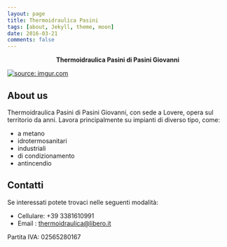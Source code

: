 ```yaml
---
layout: page
title: Thermoidraulica Pasini
tags: [about, Jekyll, theme, moon]
date: 2016-03-21
comments: false
---
```

    
<center> <b>Thermoidraulica Pasini di Pasini Giovanni</b></center>

<a href="https://imgur.com/9ltg6oB"><img src="https://i.imgur.com/9ltg6oB.png" title="source: imgur.com" /></a>

## About us
Thermoidraulica Pasini di Pasini Giovanni, con sede a Lovere, opera sul territorio da anni. Lavora principalmente su impianti di diverso tipo, come:
* a metano
* idrotermosanitari
* industriali
* di condizionamento
* antincendio




## Contatti
Se interessati potete trovaci nelle seguenti modalità:
 * Cellulare: +39 3381610991
 * Email : <a href="thermoidraulica@libero.it"> thermoidraulica@libero.it </a> 
 
 Partita IVA: 02565280167


      